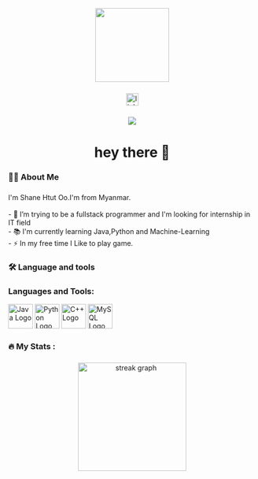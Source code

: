 <div align="center">
  <img height="150" src="https://media.giphy.com/media/M9gbBd9nbDrOTu1Mqx/giphy.gif"  />
</div>

###

<div align="center">
  <img src="https://img.shields.io/static/v1?message=LinkedIn&logo=linkedin&label=&color=0077B5&logoColor=white&labelColor=&style=for-the-badge" height="25" alt="linkedin logo"  />
</div>

###

<div align="center">
  <img src="https://visitor-badge.laobi.icu/badge?page_id=shoyakeiko.shoyakeiko&"  />
</div>

###

<h1 align="center">hey there 👋</h1>

###

<h3 align="left">👩‍💻  About Me</h3>

###

<p align="left">I'm Shane Htut Oo.I'm from Myanmar.<br><br>- 🔭 I’m trying to be a fullstack programmer and I'm looking for internship in IT field<br>- 📚 I'm currently learning Java,Python and Machine-Learning<br>- ⚡ In my free time I Like to play game.</p>

###

<h3 align="left">🛠 Language and tools</h3>

###

<h3 align="left">Languages and Tools:</h3>
<p align="left">
  <img src="https://cdn.jsdelivr.net/gh/devicons/devicon/icons/java/java-original-wordmark.svg" height="50" alt="Java Logo" />
  <img src="https://cdn.jsdelivr.net/gh/devicons/devicon/icons/python/python-original-wordmark.svg" height="50" alt="Python Logo" />
  <img src="https://cdn.jsdelivr.net/gh/devicons/devicon/icons/cplusplus/cplusplus-original.svg" height="50" alt="C++ Logo" />
  <img src="https://cdn.jsdelivr.net/gh/devicons/devicon/icons/mysql/mysql-original-wordmark.svg" height="50" alt="MySQL Logo" />
</p>

###

<h3 align="left">🔥   My Stats :</h3>

###

<div align="center">
  <img src="https://streak-stats.demolab.com?user=shoyakeiko&locale=en&mode=daily&theme=dark&hide_border=false&border_radius=5&order=3" height="220" alt="streak graph"  />
</div>

###
